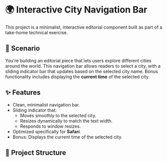 # 🌍 Interactive City Navigation Bar

This project is a minimalist, interactive editorial component built as part of a take-home technical exercise.

## 🧭 Scenario

You're building an editorial piece that lets users explore different cities around the world. This navigation bar allows readers to select a city, with a sliding indicator bar that updates based on the selected city name. Bonus functionality includes displaying the **current time** of the selected city.

## ✨ Features

- Clean, minimalist navigation bar.
- Sliding indicator that:
  - Moves smoothly to the selected city.
  - Resizes dynamically to match the text width.
  - Responds to window resizes.
- Optimized specifically for **Safari**.
- Bonus: Displays the current time of the selected city.

## 📁 Project Structure


